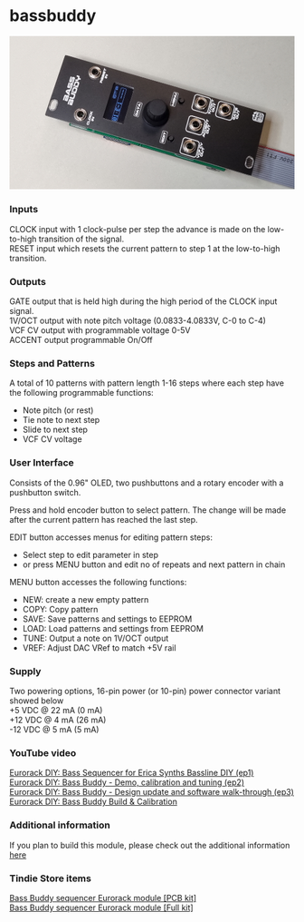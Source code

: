 # bassbuddy
![bb image](BB.jpg)

### Inputs
CLOCK input with 1 clock-pulse per step the advance is made on the low-to-high transition of the signal.  
RESET input which resets the current pattern to step 1 at the low-to-high transition.

### Outputs
GATE output that is held high during the high period of the CLOCK input signal.  
1V/OCT output with note pitch voltage (0.0833-4.0833V, C-0 to C-4)  
VCF CV output with programmable voltage 0-5V  
ACCENT output programmable On/Off  

### Steps and Patterns
A total of 10 patterns with pattern length 1-16 steps where each step have the following programmable functions:
 - Note pitch (or rest)
 - Tie note to next step
 - Slide to next step
 - VCF CV voltage

### User Interface
Consists of the 0.96" OLED, two pushbuttons and a rotary encoder with a pushbutton switch.

Press and hold encoder button to select pattern. The change will be made after the current pattern has reached the last step.

EDIT button accesses menus for editing pattern steps:
 - Select step to edit parameter in step
 - or press MENU button and edit no of repeats and next pattern in chain

MENU button accesses the following functions:
 - NEW: create a new empty pattern
 - COPY: Copy pattern
 - SAVE: Save patterns and settings to EEPROM
 - LOAD: Load patterns and settings from EEPROM
 - TUNE: Output a note on 1V/OCT output
 - VREF: Adjust DAC VRef to match +5V rail

### Supply
Two powering options, 16-pin power (or 10-pin) power connector variant showed below  
+5  VDC @ 22 mA (0 mA)  
+12 VDC @ 4 mA (26 mA)  
-12 VDC @ 5 mA (5 mA)

### YouTube video
[Eurorack DIY: Bass Sequencer for Erica Synths Bassline DIY (ep1)](https://youtu.be/X2QkwgEL9Kc)  
[Eurorack DIY: Bass Buddy - Demo, calibration and tuning (ep2)](https://youtu.be/sNX3akq5ZS8)  
[Eurorack DIY: Bass Buddy - Design update and software walk-through (ep3)](https://youtu.be/_f0KY4kPSoI)
[Eurorack DIY: Bass Buddy Build & Calibration](https://youtu.be/ylGxj2UV8lc)

### Additional information
If you plan to build this module, please check out the additional information [here](build/README.md)

### Tindie Store items
[Bass Buddy sequencer Eurorack module [PCB kit]](https://www.tindie.com/products/26946/)  
[Bass Buddy sequencer Eurorack module [Full kit]](https://www.tindie.com/products/27346/)
